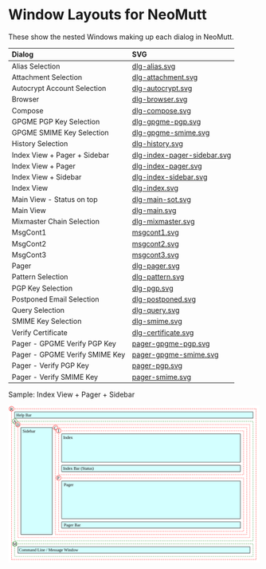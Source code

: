 # Window Layouts for NeoMutt

These show the nested Windows making up each dialog in NeoMutt.

| Dialog                         | SVG                                                                                                                   |
| :----------------------------- | :-------------------------------------------------------------------------------------------------------------------- |
| Alias Selection                | [dlg-alias.svg](https://github.com/neomutt/gfx/raw/main/screenshots/window/dlg-alias.svg)                             |
| Attachment Selection           | [dlg-attachment.svg](https://github.com/neomutt/gfx/raw/main/screenshots/window/dlg-attachment.svg)                   |
| Autocrypt Account Selection    | [dlg-autocrypt.svg](https://github.com/neomutt/gfx/raw/main/screenshots/window/dlg-autocrypt.svg)                     |
| Browser                        | [dlg-browser.svg](https://github.com/neomutt/gfx/raw/main/screenshots/window/dlg-browser.svg)                         |
| Compose                        | [dlg-compose.svg](https://github.com/neomutt/gfx/raw/main/screenshots/window/dlg-compose.svg)                         |
| GPGME PGP Key Selection        | [dlg-gpgme-pgp.svg](https://github.com/neomutt/gfx/raw/main/screenshots/window/dlg-gpgme-pgp.svg)                     |
| GPGME SMIME Key Selection      | [dlg-gpgme-smime.svg](https://github.com/neomutt/gfx/raw/main/screenshots/window/dlg-gpgme-smime.svg)                 |
| History Selection              | [dlg-history.svg](https://github.com/neomutt/gfx/raw/main/screenshots/window/dlg-history.svg)                         |
| Index View + Pager + Sidebar   | [dlg-index-pager-sidebar.svg](https://github.com/neomutt/gfx/raw/main/screenshots/window/dlg-index-pager-sidebar.svg) |
| Index View + Pager             | [dlg-index-pager.svg](https://github.com/neomutt/gfx/raw/main/screenshots/window/dlg-index-pager.svg)                 |
| Index View + Sidebar           | [dlg-index-sidebar.svg](https://github.com/neomutt/gfx/raw/main/screenshots/window/dlg-index-sidebar.svg)             |
| Index View                     | [dlg-index.svg](https://github.com/neomutt/gfx/raw/main/screenshots/window/dlg-index.svg)                             |
| Main View - Status on top      | [dlg-main-sot.svg](https://github.com/neomutt/gfx/raw/main/screenshots/window/dlg-main-sot.svg)                       |
| Main View                      | [dlg-main.svg](https://github.com/neomutt/gfx/raw/main/screenshots/window/dlg-main.svg)                               |
| Mixmaster Chain Selection      | [dlg-mixmaster.svg](https://github.com/neomutt/gfx/raw/main/screenshots/window/dlg-mixmaster.svg)                     |
| MsgCont1                       | [msgcont1.svg](https://github.com/neomutt/gfx/raw/main/screenshots/window/msgcont1.svg)                               |
| MsgCont2                       | [msgcont2.svg](https://github.com/neomutt/gfx/raw/main/screenshots/window/msgcont2.svg)                               |
| MsgCont3                       | [msgcont3.svg](https://github.com/neomutt/gfx/raw/main/screenshots/window/msgcont3.svg)                               |
| Pager                          | [dlg-pager.svg](https://github.com/neomutt/gfx/raw/main/screenshots/window/dlg-pager.svg)                             |
| Pattern Selection              | [dlg-pattern.svg](https://github.com/neomutt/gfx/raw/main/screenshots/window/dlg-pattern.svg)                         |
| PGP Key Selection              | [dlg-pgp.svg](https://github.com/neomutt/gfx/raw/main/screenshots/window/dlg-pgp.svg)                                 |
| Postponed Email Selection      | [dlg-postponed.svg](https://github.com/neomutt/gfx/raw/main/screenshots/window/dlg-postponed.svg)                     |
| Query Selection                | [dlg-query.svg](https://github.com/neomutt/gfx/raw/main/screenshots/window/dlg-query.svg)                             |
| SMIME Key Selection            | [dlg-smime.svg](https://github.com/neomutt/gfx/raw/main/screenshots/window/dlg-smime.svg)                             |
| Verify Certificate             | [dlg-certificate.svg](https://github.com/neomutt/gfx/raw/main/screenshots/window/dlg-certificate.svg)                 |
| Pager - GPGME Verify PGP Key   | [pager-gpgme-pgp.svg](https://github.com/neomutt/gfx/raw/main/screenshots/window/pager-gpgme-pgp.svg)                 |
| Pager - GPGME Verify SMIME Key | [pager-gpgme-smime.svg](https://github.com/neomutt/gfx/raw/main/screenshots/window/pager-gpgme-smime.svg)             |
| Pager - Verify PGP Key         | [pager-pgp.svg](https://github.com/neomutt/gfx/raw/main/screenshots/window/pager-pgp.svg)                             |
| Pager - Verify SMIME Key       | [pager-smime.svg](https://github.com/neomutt/gfx/raw/main/screenshots/window/pager-smime.svg)                         |

Sample: Index View + Pager + Sidebar

![dlg-index-pager-sidebar.svg](https://github.com/neomutt/gfx/raw/main/screenshots/window/dlg-index-pager-sidebar.svg)
